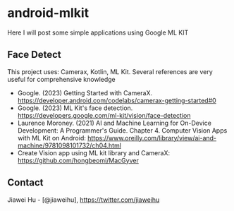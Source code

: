 # android-mlkit
Here I will post some simple applications using Google ML KIT
## Face Detect
This project uses: Camerax, Kotlin, ML Kit. Several references are very useful for comprehensive knowledge
  - Google. (2023) Getting Started with CameraX. https://developer.android.com/codelabs/camerax-getting-started#0	
  - Google. (2023) ML Kit's face detection. https://developers.google.com/ml-kit/vision/face-detection
  - Laurence Moroney. (2021) AI and Machine Learning for On-Device Development: A Programmer's Guide. Chapter 4. Computer Vision Apps with ML Kit on Android: https://www.oreilly.com/library/view/ai-and-machine/9781098101732/ch04.html
  - Create Vision app using ML kit library and CameraX: https://github.com/hongbeomi/MacGyver

<!-- CONTACT -->
## Contact

Jiawei Hu - [@jiaweihu], https://twitter.com/jiaweihu
